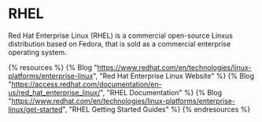 # RHEL

Red Hat Enterprise Linux (RHEL) is a commercial open-source Linxus distribution based on Fedora, that is sold as a commercial enterprise operating system.

{% resources %}
  {% Blog "https://www.redhat.com/en/technologies/linux-platforms/enterprise-linux", "Red Hat Enterprise Linux Website" %}
  {% Blog "https://access.redhat.com/documentation/en-us/red_hat_enterprise_linux/", "RHEL Documentation" %}
  {% Blog "https://www.redhat.com/en/technologies/linux-platforms/enterprise-linux/get-started", "RHEL Getting Started Guides" %}
{% endresources %}
